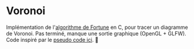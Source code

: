 # Voronoi
Implémentation de l'[algorithme de Fortune](https://en.wikipedia.org/wiki/Fortune%27s_algorithm) en C, pour tracer un diagramme de Voronoi.
Pas terminé, manque une sortie graphique (OpenGL + GLFW).
Code inspiré par le [pseudo code ici](https://blog.ivank.net/fortunes-algorithm-and-implementation.html).
:chicken:
